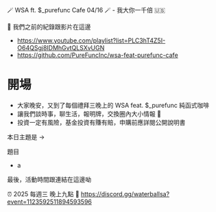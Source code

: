 🪄 WSA ft. $_purefunc Cafe 04/16 🪄 - 我大你一千倍 🇺🇸 

:movie_camera: 我們之前的紀錄跟影片在這邊
* https://www.youtube.com/playlist?list=PLC3hT4Z5I-O64QSgj8IDMhGvtQLSXvUGN
* https://github.com/PureFuncInc/wsa-feat-purefunc-cafe

# 開場
* 大家晚安，又到了每個禮拜三晚上的 WSA feat. $_purefunc 純函式咖啡
* 讓我們談時事，聊生活，報明牌，交換圈內大小情報 🦻
* 投資一定有風險，基金投資有賺有賠，申購前應詳閱公開說明書

本日主題是 -> 

題目
* a

最後，活動時間跟連結在這邊呦

:alarm_clock: 2025 每週三 晚上九點
:link: https://discord.gg/waterballsa?event=1123592511894593596
